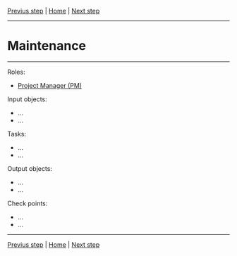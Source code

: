 [Previus step](Delivery.md) | [Home](Overview.md) | [Next step](Support.md)

---
# Maintenance
---

Roles:
* [Project Manager (PM)](Roles.md#project-manager-pm)


Input objects: 
* ...
* ...

Tasks:
* ...
* ...

Output objects:
* ...
* ...

Check points:
* ...
* ...

---
[Previus step](Delivery.md) | [Home](Overview.md) | [Next step](Support.md)
